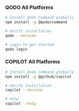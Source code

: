 ### QODO All Platforms

```bash
# Install Qodo Command globally
npm install -g @qodo/command

# Verify installation
qodo --version

# Login to get started
qodo login
```

### COPILOT All Platforms

```bash
# Install Qodo Command globally
npm install -g @github/copilot

# Verify installation
copilot --version

# help
copilot --help
```
